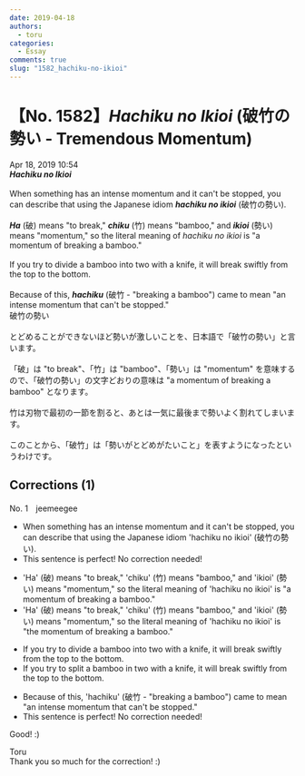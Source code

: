 ```yaml
---
date: 2019-04-18
authors:
  - toru
categories:
  - Essay
comments: true
slug: "1582_hachiku-no-ikioi"
---
```


# 【No. 1582】<strong><em>Hachiku no Ikioi</em></strong> (破竹の勢い - Tremendous Momentum)
<div class="date">Apr 18, 2019 10:54</div>
<div id="post"><div id="body_show_ori">
<strong><em>Hachiku no Ikioi</em></strong><br/><br/>When something has an intense momentum and it can't be stopped, you can describe that using the Japanese idiom <strong><em>hachiku no ikioi</em></strong> (破竹の勢い).<br/><br/><strong><em>Ha</em></strong> (破) means "to break," <strong><em>chiku</em></strong> (竹) means "bamboo," and <strong><em>ikioi</em></strong> (勢い) means "momentum," so the literal meaning of <em>hachiku no ikioi</em> is "a momentum of breaking a bamboo."<br/><br/>If you try to divide a bamboo into two with a knife, it will break swiftly from the top to the bottom.<br/><br/>Because of this, <strong><em>hachiku</em></strong> (破竹 - "breaking a bamboo") came to mean "an intense momentum that can't be stopped."
</div></div>

<!-- more -->

<div id="post_ja"><div id="body_show_mo">
破竹の勢い<br/><br/>とどめることができないほど勢いが激しいことを、日本語で「破竹の勢い」と言います。<br/><br/>「破」は "to break"、「竹」は "bamboo"、「勢い」は "momentum" を意味するので、「破竹の勢い」の文字どおりの意味は "a momentum of breaking a bamboo" となります。<br/><br/>竹は刃物で最初の一節を割ると、あとは一気に最後まで勢いよく割れてしまいます。<br/><br/>このことから、「破竹」は「勢いがとどめがたいこと」を表すようになったというわけです。
</div></div>

## Corrections (1)
<div id="block"><div class="first_name"> No. 1　<span class="just_name">jeemeegee</span></div><div id="block2">
<ul class="correction_field">
<li class="incorrect">When something has an intense momentum and it can't be stopped, you can describe that using the Japanese idiom 'hachiku no ikioi' (破竹の勢い).</li>
<li class="corrected perfect">This sentence is perfect! No correction needed!</li>
</ul>
<ul class="correction_field">
<li class="incorrect">'Ha' (破) means "to break," 'chiku' (竹) means "bamboo," and 'ikioi' (勢い) means "momentum," so the literal meaning of 'hachiku no ikioi' is "a momentum of breaking a bamboo."</li>
<li class="corrected correct">
'Ha' (破) means "to break," 'chiku' (竹) means "bamboo," and 'ikioi' (勢い) means "momentum," so the literal meaning of 'hachiku no ikioi' is "<span class="f_bold">the</span> momentum of breaking a bamboo."
</li>
</ul>
<ul class="correction_field">
<li class="incorrect">If you try to divide a bamboo into two with a knife, it will break swiftly from the top to the bottom.</li>
<li class="corrected correct">
If you try to <span class="f_bold">split</span> a bamboo <span class="f_bold">in</span> two with a knife, it will break swiftly from the top to the bottom.
</li>
</ul>
<ul class="correction_field">
<li class="incorrect">Because of this, 'hachiku' (破竹 - "breaking a bamboo") came to mean "an intense momentum that can't be stopped."</li>
<li class="corrected perfect">This sentence is perfect! No correction needed!</li>
</ul>
<p class="comment_small">
 Good! :)
</p>

</div><div class="name"><span class="just_name">Toru</span><br>
Thank you so much for the correction! :)
</div>
</div>
